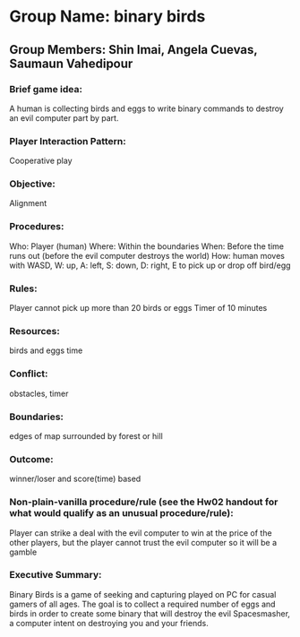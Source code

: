 # Group Name: binary birds

## Group Members: Shin Imai, Angela Cuevas, Saumaun Vahedipour

### Brief game idea: 
A human is collecting birds and eggs to write binary commands to destroy an evil computer part by part.

### Player Interaction Pattern: 
Cooperative play

### Objective: 
Alignment

### Procedures: 
Who: Player (human)
Where: Within the boundaries
When: Before the time runs out (before the evil computer destroys the world)
How: human moves with WASD, W: up, A: left, S: down, D: right, E to pick up or drop off bird/egg

### Rules:
Player cannot pick up more than 20 birds or eggs
Timer of 10 minutes

### Resources:
birds and eggs
time

### Conflict:
obstacles, timer

### Boundaries:
edges of map surrounded by forest or hill

### Outcome:
winner/loser and score(time) based

### Non-plain-vanilla procedure/rule (see the Hw02 handout for what would qualify as an unusual procedure/rule):
Player can strike a deal with the evil computer to win at the price of the other players,  but the player cannot trust the evil computer so it will be a gamble 

### Executive Summary:
Binary Birds is a game of seeking and capturing played on PC for casual gamers of all ages. The goal is to collect a required number of eggs and birds in order to create some binary that will destroy the evil Spacesmasher, a computer intent on destroying you and your friends.

